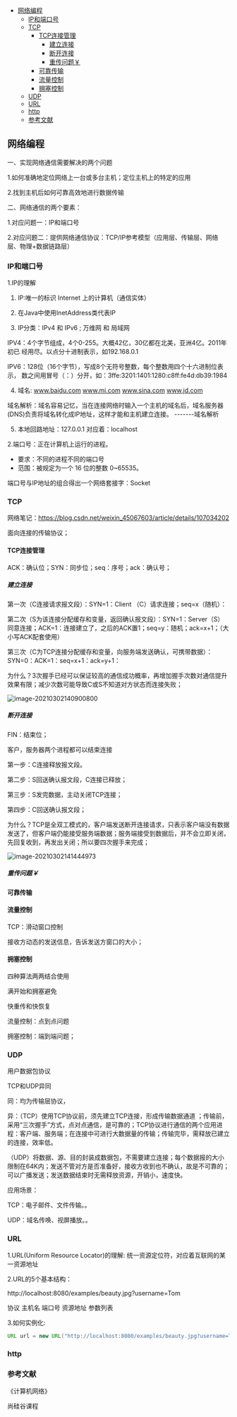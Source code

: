 * [网络编程](#网络编程)
  * [IP和端口号](#ip和端口号)
  * [TCP](#tcp)
    * [TCP连接管理](#tcp连接管理)
      * [建立连接](#建立连接)
      * [断开连接](#断开连接)
      * [重传问题￥](#重传问题)
    * [可靠传输](#可靠传输)
    * [流量控制](#流量控制)
    * [拥塞控制](#拥塞控制)
  * [UDP](#udp)
  * [URL](#url)
  * [http](#http)
  * [参考文献](#参考文献)



## 网络编程

一、实现网络通信需要解决的两个问题

1.如何准确地定位网络上一台或多台主机；定位主机上的特定的应用

2.找到主机后如何可靠高效地进行数据传输

二、网络通信的两个要素：

1.对应问题一：IP和端口号

2.对应问题二：提供网络通信协议：TCP/IP参考模型（应用层、传输层、网络层、物理+数据链路层）

### IP和端口号

1.IP的理解

1. IP:唯一的标识 Internet 上的计算机（通信实体）

2. 在Java中使用InetAddress类代表IP

3. IP分类：IPv4 和 IPv6 ; 万维网 和 局域网

IPV4：4个字节组成，4个0-255。大概42亿，30亿都在北美，亚洲4亿。2011年初已 经用尽。以点分十进制表示，如192.168.0.1

IPV6：128位（16个字节），写成8个无符号整数，每个整数用四个十六进制位表示， 数之间用冒号（：）分开，如：3ffe:3201:1401:1280:c8ff:fe4d:db39:1984

4. 域名:   www.baidu.com   www.mi.com  www.sina.com  www.jd.com


域名解析：域名容易记忆，当在连接网络时输入一个主机的域名后，域名服务器(DNS)负责将域名转化成IP地址，这样才能和主机建立连接。 -------域名解析

5. 本地回路地址：127.0.0.1 对应着：localhost

2.端口号：正在计算机上运行的进程。

* 要求：不同的进程不同的端口号
* 范围：被规定为一个 16 位的整数 0~65535。



端口号与IP地址的组合得出一个网络套接字：Socket

### TCP

网络笔记：https://blog.csdn.net/weixin_45067603/article/details/107034202

面向连接的传输协议；

#### TCP连接管理

ACK：确认位；SYN：同步位；seq：序号；ack：确认号；

##### 建立连接

第一次（C连接请求报文段）：SYN=1：Client （C）请求连接；seq=x（随机）：

第二次（S为该连接分配缓存和变量，返回确认报文段）：SYN=1：Server（S）同意连接；ACK=1：连接建立了，之后的ACK置1；seq=y：随机；ack=x+1；（大小写ACK配套使用）

第三次（C为TCP连接分配缓存和变量，向服务端发送确认，可携带数据）：SYN=0：ACK=1：seq=x+1：ack=y+1：

为什么？3次握手已经可以保证较高的通信成功概率，再增加握手次数对通信提升效果有限；减少次数可能导致C或S不知道对方状态而连接失败；

![image-20210302140900800](https://github.com/Lidlod/DailyRecordOfJava/blob/main/1-%E5%9F%BA%E7%A1%80/%E7%BD%91%E7%BB%9C%E7%BC%96%E7%A8%8B.assets/image-20210302140900800.png)

##### 断开连接

FIN：结束位；

客户，服务器两个进程都可以结束连接

第一步：C连接释放报文段。

第二步：S回送确认报文段，C连接已释放；

第三步：S发完数据，主动关闭TCP连接；

第四步：C回送确认报文段；

为什么？TCP是全双工模式的，客户端发送断开连接请求，只表示客户端没有数据发送了，但客户端仍能接受服务端数据；服务端接受到数据后，并不会立即关闭，先回复收到，再发出关闭；所以要四次握手来完成；

![image-20210302141444973](https://github.com/Lidlod/DailyRecordOfJava/blob/main/1-%E5%9F%BA%E7%A1%80/%E7%BD%91%E7%BB%9C%E7%BC%96%E7%A8%8B.assets/image-20210302141444973.png)



##### 重传问题￥

#### 可靠传输

#### 流量控制

TCP：滑动窗口控制

接收方动态的发送信息，告诉发送方窗口的大小；

#### 拥塞控制

四种算法两两结合使用

满开始和拥塞避免

快重传和快恢复



流量控制：点到点问题

拥塞控制：端到端问题；

### UDP

用户数据包协议



TCP和UDP异同

同：均为传输层协议，

异：（TCP）使用TCP协议前，须先建立TCP连接，形成传输数据通道 ；传输前，采用“三次握手”方式，点对点通信，是可靠的；TCP协议进行通信的两个应用进程：客户端、服务端；在连接中可进行大数据量的传输；传输完毕，需释放已建立的连接，效率低。

（UDP）将数据、源、目的封装成数据包，不需要建立连接；每个数据报的大小限制在64K内；发送不管对方是否准备好，接收方收到也不确认，故是不可靠的；可以广播发送；发送数据结束时无需释放资源，开销小，速度快。

应用场景：

TCP：电子邮件、文件传输。。

UDP：域名传唤、视屏播放。。

### URL

1.URL(Uniform Resource Locator)的理解:
统一资源定位符，对应着互联网的某一资源地址

2.URL的5个基本结构：

http://localhost:8080/examples/beauty.jpg?username=Tom

协议   主机名    端口号  资源地址           参数列表

3.如何实例化:

```java
URL url = new URL("http://localhost:8080/examples/beauty.jpg?username=Tom");
```



### http



### 参考文献

《计算机网络》

尚硅谷课程